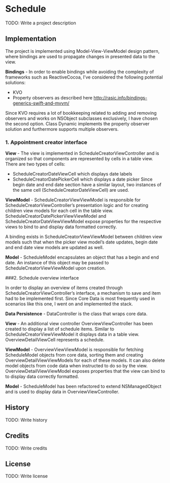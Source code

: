 # Schedule

TODO: Write a project description

## Implementation
The project is implemented using Model-View-ViewModel design pattern, where bindings are used to propagate changes in presented data to the view.

**Bindings** - In order to enable bindings while avoiding the complexity of frameworks such as ReactiveCocoa, I’ve considered the following potential solutions:
  * KVO
  * Property observers as described here http://rasic.info/bindings-generics-swift-and-mvvm/
  
Since KVO requires a lot of bookkeeping related to adding and removing observers and works on NSObject subclasses exclusively, I have chosen the second option. 
Class Dynamic implements the property observer solution and furthermore supports multiple observers.

### 1. Appointment creator interface

**View** - The view is implemented in ScheduleCreatorViewController and is organized so that components are represented by cells in a table view. There are two types of cells:

  * ScheduleCreatorDateViewCell which displays date labels
  * ScheduleCreatorDatePickerCell which displays a date picker
Since begin date and end date section have a similar layout, two instances of the same cell (ScheduleCreatorDateViewCell) are used.

**ViewModel** - ScheduleCreatorViewViewModel is responsible for ScheduleCreatorViewController’s presentation logic and for creating children view models for each cell in the table view. 
ScheduleCreatorDatePickerViewViewModel  and ScheduleCreatorDateViewViewModel  expose properties for the respective views to bind to and display data formatted correctly. 

А binding exists in ScheduleCreatorViewViewModel  between children view models such that when the picker view model’s date updates, begin date and end date view models are updated as well. 

**Model** - ScheduleModel encapsulates an object that has a begin and end date. An instance of this object may be passed to ScheduleCreatorViewViewModel upon creation. 

###2. Schedule overview interface

In order to display an overview of items created through ScheduleCreatorViewController’s  interface, a mechanism to save and item had to be implemented first. Since Core Data is most frequently used in scenarios like this one, I went on and implemented the stack. 
  
**Data Persistence** - DataController is the class that wraps core data. 

**View** - An additional view controller OverviewViewController has been created to display a list of schedule items. Similar to ScheduleCreatorViewViewModel it displays data in a table view.
OverviewDetailViewCell represents a schedule. 

**ViewModel** - OverviewViewViewModel is responsible for fetching ScheduleModel objects from core data, sorting them and creating OverviewDetailViewViewModels for each of these models. It can also delete model objects from code data when instructed to do so  by the view.
OverviewDetailViewViewModel exposes properties that the view can bind to to display data correctly formatted. 

**Model** - ScheduleModel has been refactored to extend NSManagedObject and is used to display data in OverviewViewController.

## History

TODO: Write history

## Credits

TODO: Write credits

## License

TODO: Write license
